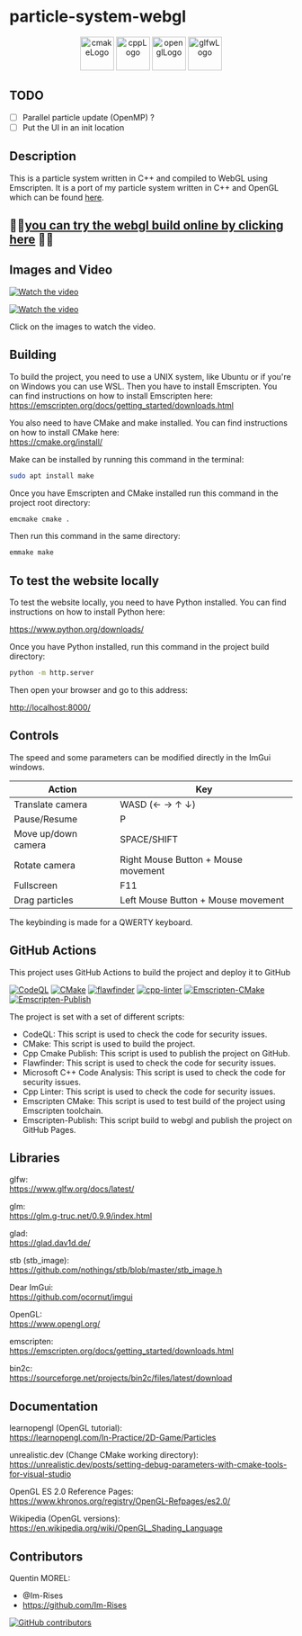 # particle-system-webgl

<p align="center">
      <img src="https://user-images.githubusercontent.com/59691442/183268126-b3d19e66-8f2d-463a-805e-ae6ef7cc6c01.png" alt="cmakeLogo" style="height:60px;"/>
      <img src="https://img.shields.io/badge/C%2B%2B-00599C?style=for-the-badge&logo=c%2B%2B&logoColor=white" alt="cppLogo" style="height:60px;"/>
      <img src="https://img.shields.io/badge/OpenGL-FFFFFF?style=for-the-badge&logo=opengl" alt="openglLogo" style="height:60px;"/>
      <img src="https://user-images.githubusercontent.com/59691442/190315147-ec9dc33f-0090-4f0d-98ab-514eb1463e01.png" alt="glfwLogo" style="height:60px;"/>
</p>

## TODO

- [ ] Parallel particle update (OpenMP) ?
- [ ] Put the UI in an init location

## Description

This is a particle system written in C++ and compiled to WebGL using
Emscripten. It is a port of my particle system written in C++ and OpenGL which can be
found [here](https://github.com/Im-Rises/Particlesystem).

## 🚀🚀[you can try the webgl build online by clicking here](https://im-rises.github.io/particle-system-webgl/) 🚀🚀

## Images and Video

[![Watch the video](https://user-images.githubusercontent.com/59691442/216751976-c06c492d-5dfb-466c-afe9-ec44e94e5db9.png)](https://www.youtube.com/watch?v=h5X1RaElC7Y)

[![Watch the video](https://user-images.githubusercontent.com/59691442/216753254-f3315a71-f073-420e-b4e3-86a024913683.png)](https://www.youtube.com/watch?v=h5X1RaElC7Y)

Click on the images to watch the video.

## Building

To build the project, you need to use a UNIX system, like Ubuntu or if you're on Windows you can use WSL.
Then you have to install Emscripten. You can find
instructions on how to install Emscripten here:  
<https://emscripten.org/docs/getting_started/downloads.html>

You also need to have CMake and make installed. You can find instructions on how to
install CMake here:  
<https://cmake.org/install/>

Make can be installed by running this command in the terminal:

```bash
sudo apt install make
```

Once you have Emscripten and CMake installed run this command in the project root directory:

```bash
emcmake cmake .
```

Then run this command in the same directory:

```bash
emmake make
```

## To test the website locally

To test the website locally, you need to have Python installed. You can find instructions on how to install Python here:

<https://www.python.org/downloads/>

Once you have Python installed, run this command in the project build directory:

```bash
python -m http.server
```

Then open your browser and go to this address:

<http://localhost:8000/>

## Controls

The speed and some parameters can be modified directly in the ImGui windows.

| Action              | Key                                 |
|---------------------|-------------------------------------|
| Translate camera    | WASD (← → ↑ ↓)                      |
| Pause/Resume        | P                                   |
| Move up/down camera | SPACE/SHIFT                         |
| Rotate camera       | Right Mouse Button + Mouse movement |
| Fullscreen          | F11                                 |
| Drag particles      | Left Mouse Button + Mouse movement  |

The keybinding is made for a QWERTY keyboard.

## GitHub Actions

This project uses GitHub Actions to build the project and deploy it to GitHub

[![CodeQL](https://github.com/Im-Rises/particle-system-webgl/actions/workflows/codeql.yml/badge.svg?branch=main)](https://github.com/Im-Rises/particle-system-webgl/actions/workflows/codeql.yml)
[![CMake](https://github.com/Im-Rises/particle-system-webgl/actions/workflows/cmake.yml/badge.svg?branch=main)](https://github.com/Im-Rises/particle-system-webgl/actions/workflows/cmake.yml)
[![flawfinder](https://github.com/Im-Rises/particle-system-webgl/actions/workflows/flawfinder.yml/badge.svg?branch=main)](https://github.com/Im-Rises/particle-system-webgl/actions/workflows/flawfinder.yml)
[![cpp-linter](https://github.com/Im-Rises/particle-system-webgl/actions/workflows/cpp-linter.yml/badge.svg?branch=main)](https://github.com/Im-Rises/particle-system-webgl/actions/workflows/cpp-linter.yml)
[![Emscripten-CMake](https://github.com/Im-Rises/particle-system-webgl/actions/workflows/emscripten-cmake.yml/badge.svg)](https://github.com/Im-Rises/particle-system-webgl/actions/workflows/emscripten-cmake.yml)
[![Emscripten-Publish](https://github.com/Im-Rises/particle-system-webgl/actions/workflows/emscripten-publish.yml/badge.svg)](https://github.com/Im-Rises/particle-system-webgl/actions/workflows/emscripten-publish.yml)

The project is set with a set of different scripts:

- CodeQL: This script is used to check the code for security issues.
- CMake: This script is used to build the project.
- Cpp Cmake Publish: This script is used to publish the project on GitHub.
- Flawfinder: This script is used to check the code for security issues.
- Microsoft C++ Code Analysis: This script is used to check the code for security issues.
- Cpp Linter: This script is used to check the code for security issues.
- Emscripten CMake: This script is used to test build of the project using Emscripten toolchain.
- Emscripten-Publish: This script build to webgl and publish the project on GitHub Pages.

## Libraries

glfw:  
<https://www.glfw.org/docs/latest/>

glm:  
<https://glm.g-truc.net/0.9.9/index.html>

glad:  
<https://glad.dav1d.de/>

stb (stb_image):  
<https://github.com/nothings/stb/blob/master/stb_image.h>

Dear ImGui:  
<https://github.com/ocornut/imgui>

OpenGL:  
<https://www.opengl.org/>

emscripten:  
<https://emscripten.org/docs/getting_started/downloads.html>

bin2c:  
<https://sourceforge.net/projects/bin2c/files/latest/download>  

## Documentation

learnopengl (OpenGL tutorial):  
<https://learnopengl.com/In-Practice/2D-Game/Particles>

unrealistic.dev (Change CMake working directory):  
<https://unrealistic.dev/posts/setting-debug-parameters-with-cmake-tools-for-visual-studio>

OpenGL ES 2.0 Reference Pages:  
<https://www.khronos.org/registry/OpenGL-Refpages/es2.0/>

Wikipedia (OpenGL versions):
<https://en.wikipedia.org/wiki/OpenGL_Shading_Language>

## Contributors

Quentin MOREL:

- @Im-Rises
- <https://github.com/Im-Rises>

[![GitHub contributors](https://contrib.rocks/image?repo=Im-Rises/particle-system-webgl)](https://github.com/Im-Rises/particle-system-webgl/graphs/contributors)
